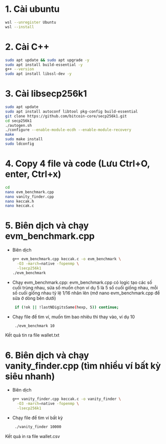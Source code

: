 # 1. Cài ubuntu
   ```bash
   wsl --unregister Ubuntu
   wsl --install
   ```

# 2. Cài C++
   ```bash
   sudo apt update && sudo apt upgrade -y
   sudo apt install build-essential -y
   g++ --version
   sudo apt install libssl-dev -y
   ```

# 3. Cài libsecp256k1
   ```bash
   sudo apt update
   sudo apt install autoconf libtool pkg-config build-essential
   git clone https://github.com/bitcoin-core/secp256k1.git
   cd secp256k1
   ./autogen.sh
   ./configure --enable-module-ecdh --enable-module-recovery
   make
   sudo make install
   sudo ldconfig
   ```
   
# 4. Copy 4 file và code (Lưu Ctrl+O, enter, Ctrl+x)
   ```bash
   cd
   nano evm_benchmark.cpp
   nano vanity_finder.cpp
   nano keccak.h
   nano keccak.c
   ```
  
# 5.  Biên dịch và chạy evm_benchmark.cpp
- Biên dịch
   ```bash
   g++ evm_benchmark.cpp keccak.c -o evm_benchmark \
     -O3 -march=native -fopenmp \
     -lsecp256k1
  ./evm_benchmark
   ```
- Chạy evm_benchmark.cpp: evm_benchmark.cpp có logic tạo các số cuối trùng nhau, sửa số muốn chọn ví dụ 5 là 5 số cuối giống nhau, mỗi số cuối giống nhau tỷ lệ 1/16 nhân lên (mở nano evm_benchmark.cpp để sửa ở dòng bên dưới)
   ```bash
    if (!ok || !lastNDigitsSame(hexp, 5)) continue;
   ```
- Chạy file để tìm ví, muốn tìm bao nhiêu thì thay vào, ví dụ 10
   ```bash
    ./evm_benchmark 10
   ```
Kết quả tin ra file wallet.txt
# 6.  Biên dịch và chạy vanity_finder.cpp (tìm nhiều ví bất kỳ siêu nhanh)
- Biên dịch
   ```bash
   g++ vanity_finder.cpp keccak.c -o vanity_finder \
     -O3 -march=native -fopenmp \
     -lsecp256k1
   ```
- Chạy file để tìm ví bất kỳ
   ```bash
    ./vanity_finder 10000
   ```
Kết quả in ra file wallet.csv
  
  
  
